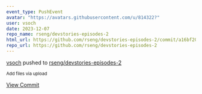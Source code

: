 ```yaml
---
event_type: PushEvent
avatar: "https://avatars.githubusercontent.com/u/814322?"
user: vsoch
date: 2023-12-07
repo_name: rseng/devstories-episodes-2
html_url: https://github.com/rseng/devstories-episodes-2/commit/a16bf20c1bdca6959bdc00a2da279186fcb5e369
repo_url: https://github.com/rseng/devstories-episodes-2
---
```


<a href='https://github.com/vsoch' target='_blank'>vsoch</a> pushed to <a href='https://github.com/rseng/devstories-episodes-2' target='_blank'>rseng/devstories-episodes-2</a>

<small>Add files via upload</small>

<a href='https://github.com/rseng/devstories-episodes-2/commit/a16bf20c1bdca6959bdc00a2da279186fcb5e369' target='_blank'>View Commit</a>